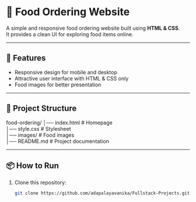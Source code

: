 # 🍴 Food Ordering Website

A simple and responsive food ordering website built using **HTML & CSS**.  
It provides a clean UI for exploring food items online.

---

## 🚀 Features
- Responsive design for mobile and desktop  
- Attractive user interface with HTML & CSS only  
- Food images for better presentation  

---

## 📂 Project Structure
food-ordering/
│── index.html       # Homepage  
│── style.css        # Stylesheet  
│── images/          # Food images  
│── README.md        # Project documentation  

---

## 📦 How to Run
1. Clone this repository:
   ```bash
   git clone https://github.com/adapalayavanika/Fullstack-Projects.git
